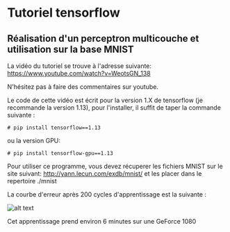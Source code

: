 # Tutoriel tensorflow
## Réalisation d'un perceptron multicouche et utilisation sur la base MNIST

La vidéo du tutoriel se trouve à l'adresse suivante:
https://www.youtube.com/watch?v=WeotsGN_138

N'hésitez pas à faire des commentaires sur youtube.

Le code de cette vidéo est écrit pour la version 1.X de tensorflow (je recommande la version 1.13), pour l'installer, il suffit de taper la commande suivante :

`# pip install tensorflow==1.13`

ou la version GPU:

`# pip install tensorflow-gpu==1.13`

Pour utiliser ce programme, vous devez récuperer les fichiers MNIST sur le site suivant:
http://yann.lecun.com/exdb/mnist/
et les placer dans le repertoire ./mnist

La courbe d'erreur après 200 cycles d'apprentissage est la suivante :

![alt text](https://github.com/L42Project/Tutoriels/blob/master/Tensorflow/tutoriel1/graph_error.png)

Cet apprentissage prend environ 6 minutes sur une GeForce 1080

